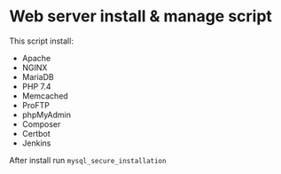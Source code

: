 # Web server install & manage script
This script install:
- Apache
- NGINX
- MariaDB
- PHP 7.4
- Memcached
- ProFTP
- phpMyAdmin
- Composer
- Certbot
- Jenkins

After install run `mysql_secure_installation`
